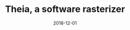 ---
title: "Theia, a software rasterizer"
cover: "./theia-cover.jpg"
date: "2018-12-01"
category: "tech"
tags:
    - c++
    - rendering
    - rasterizing
    - SDL2
description: "A Software Rasterizer implemented in C++ using Eigen and SDL2. It supports a shader pipeline similar to OpenGL. It is real-time with smaller workloads. Eigen is used for fast matrix multiplications. "
aim: "The aim of this project was to learn about and implement a modern rendering API pipeline in Software, to improve the understanding of the underlying functioning of ex. OpenGL."
github: "https://github.com/wsandst/theia-software-rasterizer"
download: ""
authors: ""
---